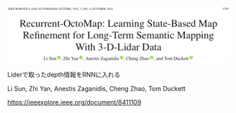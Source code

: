 ![論文](https://github.com/soraKING44/survey_paper/blob/images/semantic_mapping/indoor/3D/Recurrent-OctoMap-%20Learning%20State-based%20Map%20Refinement%20for%20Long-Term%20Semantic%20Mapping%20with%203D-Lidar%20Data.png)

Liderで取ったdepth情報をRNNに入れる

Li Sun, Zhi Yan, Anestis Zaganidis, Cheng Zhao, Tom Duckett

https://ieeexplore.ieee.org/document/8411109
